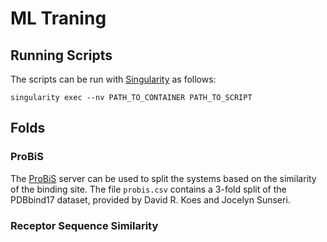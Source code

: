 # ML Traning

## Running Scripts

The scripts can be run with [Singularity](https://sylabs.io/singularity/) as follows:
```
singularity exec --nv PATH_TO_CONTAINER PATH_TO_SCRIPT
```

## Folds

### ProBiS

The [ProBiS](https://probis.nih.gov/) server can be used to split the systems based on the similarity of the binding site. The file `probis.csv` contains a 3-fold split of the PDBbind17 dataset, provided by David R. Koes and Jocelyn Sunseri.

### Receptor Sequence Similarity